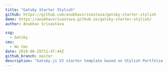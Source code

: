 ```yaml
---
title: "Gatsby Starter Stylish"
github: https://github.com/anubhavsrivastava/gatsby-starter-stylish
demo: https://anubhavsrivastava.github.io/gatsby-starter-stylish/
author: Anubhav Srivastava

ssg:
  - Gatsby
cms:
  - No Cms
date: 2019-06-25T11:47:44Z
github_branch: master
description: "Gatsby.js V2 starter template based on Stylish Portfolio by startbootstrap"
---
```


